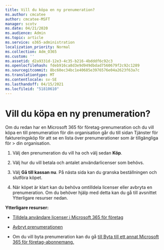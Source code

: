 ```yaml
---
title: Vill du köpa en ny prenumeration?
ms.author: cmcatee
author: cmcatee-MSFT
manager: scotv
ms.date: 04/21/2020
ms.audience: Admin
ms.topic: article
ms.service: o365-administration
localization_priority: Normal
ms.collection: Adm_O365
ms.custom: ''
ms.assetid: d2a9331d-12e3-4c35-b216-4bdddf6c92c3
ms.openlocfilehash: fdeb916ca8d3e9d949dbdad7560679f2c92c1289
ms.sourcegitcommit: 8bc60ec34bc1e40685e3976576e04a2623f63a7c
ms.translationtype: MT
ms.contentlocale: sv-SE
ms.lasthandoff: 04/15/2021
ms.locfileid: "51810610"
---
```

# <a name="looking-to-buy-a-new-subscription"></a>Vill du köpa en ny prenumeration?

Om du redan har en Microsoft 365 för företag-prenumeration och du  vill köpa en till prenumeration för din organisation går du till sidan Tjänster för faktureringsköp för att se en lista över prenumerationer som är tillgängliga för \> [](https://go.microsoft.com/fwlink/p/?linkid=868433) din organisation.
 
1. Välj den prenumeration du vill ha och välj sedan **Köp**.

2. Välj hur du vill betala och antalet användarlicenser som behövs.

3. Välj **Gå till kassan nu**. På nästa sida kan du granska beställningen och slutföra köpet.

4. När köpet är klart kan du behöva omtilldela licenser eller avbryta en prenumeration. Om du behöver hjälp med detta kan du gå till avsnittet Ytterligare resurser nedan.

 **Ytterligare resurser:**
  
- [Tilldela användare licenser i Microsoft 365 för företag](https://docs.microsoft.com/microsoft-365/admin/add-users/add-users)
    
- [Avbryt prenumerationen](https://docs.microsoft.com/microsoft-365/commerce/subscriptions/cancel-your-subscription)
    
- Om du vill byta prenumeration kan du gå [till Byta till ett annat Microsoft 365 för företag-abonnemang.](https://docs.microsoft.com/microsoft-365/commerce/subscriptions/switch-to-a-different-plan)